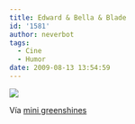 ```yaml
---
title: Edward & Bella & Blade
id: '1581'
author: neverbot
tags:
  - Cine
  - Humor
date: 2009-08-13 13:54:59
---
```


[![](./Anpw7nq4gqcq21sljPRDWFGyo1_400.jpg)](http://mini.greenshines.com/post/149565655/im-the-king-of-tumblr-ymiraelascoquedoy-via)

Vía [mini greenshines](http://mini.greenshines.com/post/149565655/im-the-king-of-tumblr-ymiraelascoquedoy-via)